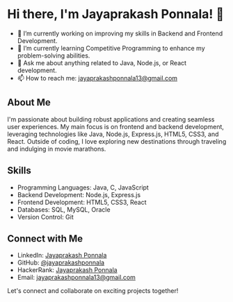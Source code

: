 # Hi there, I'm Jayaprakash Ponnala! 👋

- 🔭 I’m currently working on improving my skills in Backend and Frontend Development.
- 🌱 I’m currently learning Competitive Programming to enhance my problem-solving abilities.
- 💬 Ask me about anything related to Java, Node.js, or React development.
- 📫 How to reach me: jayaprakashponnala13@gmail.com  

## About Me

I'm passionate about building robust applications and creating seamless user experiences. My main focus is on frontend and backend development, leveraging technologies like Java, Node.js, Express.js, HTML5, CSS3, and React. Outside of coding, I love exploring new destinations through traveling and indulging in movie marathons.

## Skills

- Programming Languages: Java, C, JavaScript
- Backend Development: Node.js, Express.js
- Frontend Development: HTML5, CSS3, React
- Databases: SQL, MySQL, Oracle
- Version Control: Git

## Connect with Me

- LinkedIn: [Jayaprakash Ponnala](https://www.linkedin.com/in/jayaprakashponnalaa/)
- GitHub: [@jayaprakashponnala](https://github.com/jayaprakashponnala)
- HackerRank: [Jayaprakash Ponnala](https://www.hackerrank.com/profile/jayaprakashponn1)
- Email: jayaprakashponnala13@gmail.com  

Let's connect and collaborate on exciting projects together!
